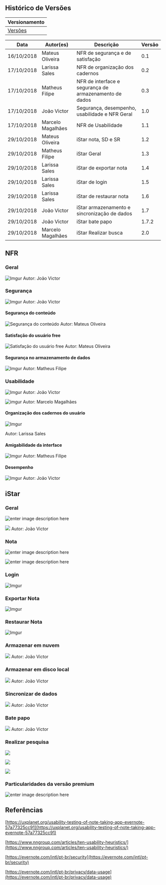 

## Histórico de Versões

|Versionamento|
|-------|
|[Versões](https://requisitos-2018-2-evernote.github.io/Evernote/Modelagem2-versões) |

 |Data| Autor(es) |Descrição| Versão|
 |--|--|--|--|
 | 16/10/2018 | Mateus Oliveira  | NFR de segurança e de satisfação | 0.1 |
 | 17/10/2018 | Larissa Sales | NFR de organização dos cadernos | 0.2 |
 | 17/10/2018 | Matheus Filipe | NFR de interface e segurança de armazenamento de dados | 0.3 |
 | 17/10/2018 | João Victor | Segurança, desempenho, usabilidade e NFR Geral | 1.0|
 | 17/10/2018 | Marcelo Magalhães | NFR de Usabilidade | 1.1 |
 | 29/10/2018 | Mateus Oliveira| iStar nota, SD e SR | 1.2 |
 | 29/10/2018 | Matheus Filipe | iStar Geral|1.3|
 | 29/10/2018 | Larissa Sales | iStar de exportar nota | 1.4 |
 | 29/10/2018 | Larissa Sales | iStar de login | 1.5 |
 | 29/10/2018 | Larissa Sales | iStar de restaurar nota | 1.6 |
 | 29/10/2018 | João Victor | iStar armazenamento e sincronização de dados | 1.7 |
 | 29/10/2018 | João Victor | iStar bate papo | 1.7.2 |
 | 29/10/2018 | Marcelo Magalhães | iStar Realizar busca | 2.0 |




## NFR

### Geral
![Imgur](https://i.imgur.com/hICZgwT.jpg)
Autor: João Victor

### Segurança
![Imgur](https://i.imgur.com/1YSqujo.jpg)
Autor: João Victor

#### Segurança do conteúdo
![Segurança do conteúdo](https://i.imgur.com/DZiVsXy.png)
Autor: Mateus Oliveira 

#### Satisfação do usuário free
![Satisfação do usuário free](https://i.imgur.com/HvIosgP.png)
Autor: Mateus Oliveira 

#### Segurança no armazenamento de dados
![Imgur](https://i.imgur.com/8zV2lLE.png)
Autor: Matheus Filipe

### Usabilidade
![Imgur](https://i.imgur.com/yFzCSGQ.jpg)
Autor: João Victor

![imgur](https://i.imgur.com/J99s7Nl.png)
Autor: Marcelo Magalhães

#### Organização dos cadernos do usuário
![Imgur](https://i.imgur.com/FTyDMtR.jpg)

Autor: Larissa Sales 


#### Amigabilidade da interface
![Imgur](https://i.imgur.com/013HZBS.jpg)
Autor: Matheus Filipe

#### Desempenho
![Imgur](https://i.imgur.com/Ez9PBPY.jpg)
Autor: João Victor

## iStar

### Geral

![enter image description here](https://i.imgur.com/81ivaaf.jpg)

![](https://i.imgur.com/SBOuWzK.png)
Autor: João Victor

### Nota

![enter image description here](https://i.imgur.com/VYNDkO1.png)

![enter image description here](https://i.imgur.com/hySobTH.png)

### Login

![Imgur](https://i.imgur.com/Nl7ftNu.png)

### Exportar Nota

![Imgur](https://i.imgur.com/IVM3fnd.png)

### Restaurar Nota

![Imgur](https://i.imgur.com/7R6KzeU.png)

### Armazenar em nuvem
![](https://i.imgur.com/rYRpboG.png)
Autor: João Victor

### Armazenar em disco local
![](https://i.imgur.com/kpOgcCF.png)
Autor: João Victor

### Sincronizar de dados

![](https://i.imgur.com/oAvIV7z.png)
Autor: João Victor

### Bate papo
![](https://i.imgur.com/0TnPuOd.png)
Autor: João Victor

### Realizar pesquisa

![](https://i.imgur.com/sDjtZqK.png)

![](https://i.imgur.com/BgR4duf.png)

![](https://i.imgur.com/DzgLTwc.png)

### Particularidades da versão premium
![enter image description here](https://i.imgur.com/sCGtOJg.jpg)


## Referências
[https://uxplanet.org/usability-testing-of-note-taking-app-evernote-57a77325cc91](https://uxplanet.org/usability-testing-of-note-taking-app-evernote-57a77325cc91)

[https://www.nngroup.com/articles/ten-usability-heuristics/](https://www.nngroup.com/articles/ten-usability-heuristics/)

[https://evernote.com/intl/pt-br/security](https://evernote.com/intl/pt-br/security)

[https://evernote.com/intl/pt-br/privacy/data-usage](https://evernote.com/intl/pt-br/privacy/data-usage)
